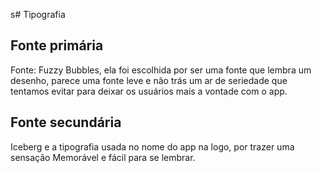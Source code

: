 s# Tipografia
## Fonte primária
Fonte: Fuzzy Bubbles, ela foi escolhida por ser uma fonte que lembra um desenho, parece uma fonte leve e não trás um ar de seriedade que tentamos evitar
para deixar os usuários mais a vontade com o app.

## Fonte secundária
Iceberg e a tipografia usada no nome do app na logo, por trazer uma sensação Memorável e fácil para se lembrar.
